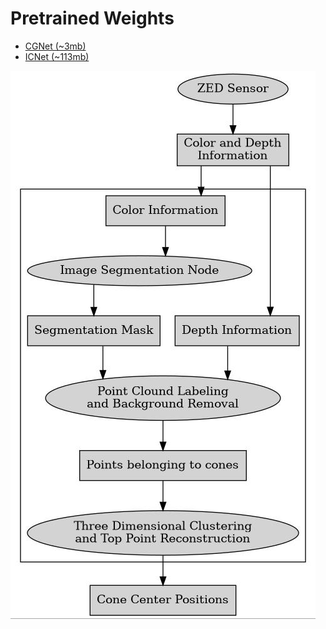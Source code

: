 # Pretrained Weights

* [CGNet (~3mb)](https://naza.uzoukwu.net/files/fta/cgnet.pth)
* [ICNet (~113mb)](https://naza.uzoukwu.net/files/fta/icnet.pth)

[![test]][the_rest]

[test]: uml.jpg
[the_rest]: ?
